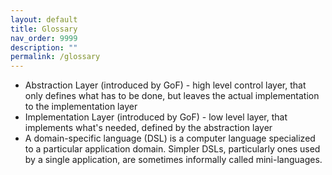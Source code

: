 ```yaml
---
layout: default
title: Glossary
nav_order: 9999
description: ""
permalink: /glossary
---
```


* Abstraction Layer (introduced by GoF) - high level control layer, that only defines what has to be done, but leaves the actual implementation to the implementation layer
* Implementation Layer (introduced by GoF) - low level layer, that implements what's needed, defined by the abstraction layer 
* A domain-specific language (DSL) is a computer language specialized to a particular application domain. Simpler DSLs, particularly ones used by a single application, are sometimes informally called mini-languages.